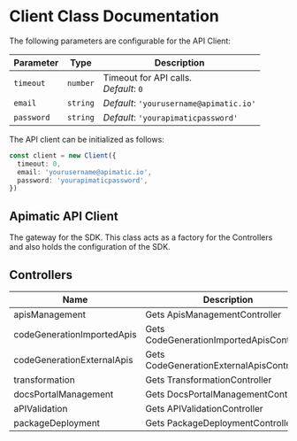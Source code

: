 
# Client Class Documentation

The following parameters are configurable for the API Client:

| Parameter | Type | Description |
|  --- | --- | --- |
| `timeout` | `number` | Timeout for API calls.<br>*Default*: `0` |
| `email` | `string` | *Default*: `'yourusername@apimatic.io'` |
| `password` | `string` | *Default*: `'yourapimaticpassword'` |

The API client can be initialized as follows:

```ts
const client = new Client({
  timeout: 0,
  email: 'yourusername@apimatic.io',
  password: 'yourapimaticpassword',
})
```

## Apimatic API Client

The gateway for the SDK. This class acts as a factory for the Controllers and also holds the configuration of the SDK.

## Controllers

| Name | Description |
|  --- | --- |
| apisManagement | Gets ApisManagementController |
| codeGenerationImportedApis | Gets CodeGenerationImportedApisController |
| codeGenerationExternalApis | Gets CodeGenerationExternalApisController |
| transformation | Gets TransformationController |
| docsPortalManagement | Gets DocsPortalManagementController |
| aPIValidation | Gets APIValidationController |
| packageDeployment | Gets PackageDeploymentController |

